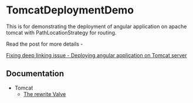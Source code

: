# TomcatDeploymentDemo

This is for demonstrating the deployment of angular application on apache tomcat with PathLocationStrategy for routing.

Read the post for more details -

[Fixing deep linking issue - Deploying angular application on Tomcat server](http://codedumpster.nithinbiliya.com/deep-linking-issue-angular-application-tomcat-server)

## Documentation

* Tomcat
  * [The rewrite Valve](https://tomcat.apache.org/tomcat-9.0-doc/rewrite.html)